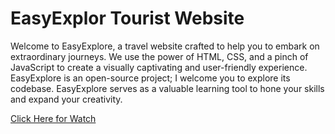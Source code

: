 <h1>EasyExplor Tourist Website</h1>
<p>Welcome to EasyExplore, a travel website crafted to help you to embark on extraordinary journeys. 
We use the power of HTML, CSS, and a pinch of JavaScript to create a visually captivating and user-friendly experience.
EasyExplore is an open-source project; I welcome you to explore its codebase.
EasyExplore serves as a valuable learning tool to hone your skills and expand your creativity.</p>
<a href=index.html >Click Here for Watch</a>
